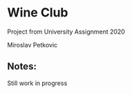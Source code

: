 # Wine Club
Project from University Assignment 2020

Miroslav Petkovic

## Notes:
Still work in progress
